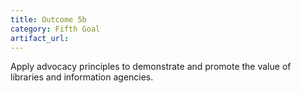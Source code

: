 ```yaml
---
title: Outcome 5b
category: Fifth Goal
artifact_url: 
---
```

Apply advocacy principles to demonstrate and promote the value of libraries and information agencies.

